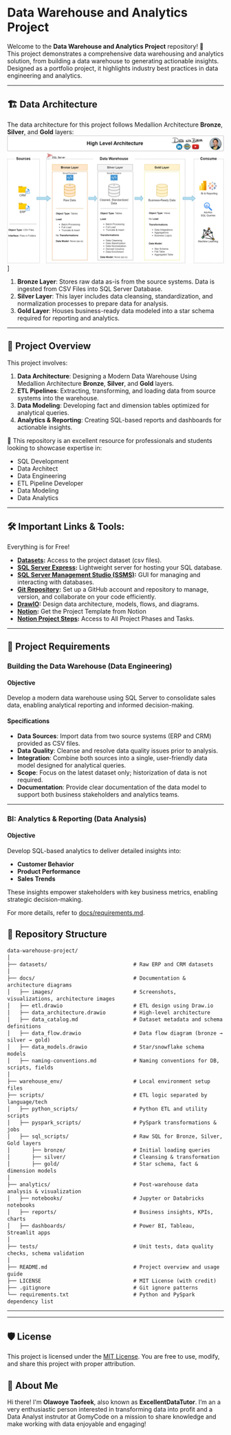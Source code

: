 # Data Warehouse and Analytics Project

Welcome to the **Data Warehouse and Analytics Project** repository! 🚀  
This project demonstrates a comprehensive data warehousing and analytics solution, from building a data warehouse to generating actionable insights. Designed as a portfolio project, it highlights industry best practices in data engineering and analytics.

---
## 🏗️ Data Architecture

The data architecture for this project follows Medallion Architecture **Bronze**, **Silver**, and **Gold** layers:
![Data Architecture](docs/data_architecture.png)]

1. **Bronze Layer**: Stores raw data as-is from the source systems. Data is ingested from CSV Files into SQL Server Database.
2. **Silver Layer**: This layer includes data cleansing, standardization, and normalization processes to prepare data for analysis.
3. **Gold Layer**: Houses business-ready data modeled into a star schema required for reporting and analytics.

---
## 📖 Project Overview

This project involves:

1. **Data Architecture**: Designing a Modern Data Warehouse Using Medallion Architecture **Bronze**, **Silver**, and **Gold** layers.
2. **ETL Pipelines**: Extracting, transforming, and loading data from source systems into the warehouse.
3. **Data Modeling**: Developing fact and dimension tables optimized for analytical queries.
4. **Analytics & Reporting**: Creating SQL-based reports and dashboards for actionable insights.

🎯 This repository is an excellent resource for professionals and students looking to showcase expertise in:
- SQL Development
- Data Architect
- Data Engineering  
- ETL Pipeline Developer  
- Data Modeling  
- Data Analytics  

---

## 🛠️ Important Links & Tools:

Everything is for Free!
- **[Datasets](datasets/):** Access to the project dataset (csv files).
- **[SQL Server Express](https://www.microsoft.com/en-us/sql-server/sql-server-downloads):** Lightweight server for hosting your SQL database.
- **[SQL Server Management Studio (SSMS)](https://learn.microsoft.com/en-us/sql/ssms/download-sql-server-management-studio-ssms?view=sql-server-ver16):** GUI for managing and interacting with databases.
- **[Git Repository](https://github.com/):** Set up a GitHub account and repository to manage, version, and collaborate on your code efficiently.
- **[DrawIO](https://www.drawio.com/):** Design data architecture, models, flows, and diagrams.
- **[Notion](https://www.notion.com/templates/sql-data-warehouse-project):** Get the Project Template from Notion
- **[Notion Project Steps](https://thankful-pangolin-2ca.notion.site/SQL-Data-Warehouse-Project-16ed041640ef80489667cfe2f380b269?pvs=4):** Access to All Project Phases and Tasks.

---

## 🚀 Project Requirements

### Building the Data Warehouse (Data Engineering)

#### Objective
Develop a modern data warehouse using SQL Server to consolidate sales data, enabling analytical reporting and informed decision-making.

#### Specifications
- **Data Sources**: Import data from two source systems (ERP and CRM) provided as CSV files.
- **Data Quality**: Cleanse and resolve data quality issues prior to analysis.
- **Integration**: Combine both sources into a single, user-friendly data model designed for analytical queries.
- **Scope**: Focus on the latest dataset only; historization of data is not required.
- **Documentation**: Provide clear documentation of the data model to support both business stakeholders and analytics teams.

---

### BI: Analytics & Reporting (Data Analysis)

#### Objective
Develop SQL-based analytics to deliver detailed insights into:
- **Customer Behavior**
- **Product Performance**
- **Sales Trends**

These insights empower stakeholders with key business metrics, enabling strategic decision-making.  

For more details, refer to [docs/requirements.md](docs/requirements.md).

## 📂 Repository Structure
```
data-warehouse-project/
│
├── datasets/                            # Raw ERP and CRM datasets
│
├── docs/                                # Documentation & architecture diagrams
│   ├── images/                          # Screenshots, visualizations, architecture images
│   ├── etl.drawio                       # ETL design using Draw.io
│   ├── data_architecture.drawio         # High-level architecture
│   ├── data_catalog.md                  # Dataset metadata and schema definitions
│   ├── data_flow.drawio                 # Data flow diagram (bronze → silver → gold)
│   ├── data_models.drawio               # Star/snowflake schema models
│   ├── naming-conventions.md            # Naming conventions for DB, scripts, fields
│
├── warehouse_env/                       # Local environment setup files 
├── scripts/                             # ETL logic separated by language/tech
│   ├── python_scripts/                  # Python ETL and utility scripts
│   ├── pyspark_scripts/                 # PySpark transformations & jobs
│   ├── sql_scripts/                     # Raw SQL for Bronze, Silver, Gold layers
│       ├── bronze/                      # Initial loading queries
│       ├── silver/                      # Cleansing & transformation
│       ├── gold/                        # Star schema, fact & dimension models
│
├── analytics/                           # Post-warehouse data analysis & visualization
│   ├── notebooks/                       # Jupyter or Databricks notebooks
│   ├── reports/                         # Business insights, KPIs, charts
│   ├── dashboards/                      # Power BI, Tableau, Streamlit apps
│
├── tests/                               # Unit tests, data quality checks, schema validation
│
├── README.md                            # Project overview and usage guide
├── LICENSE                              # MIT License (with credit)
├── .gitignore                           # Git ignore patterns
└── requirements.txt                     # Python and PySpark dependency list
```
---

---

## 🛡️ License

This project is licensed under the [MIT License](LICENSE). You are free to use, modify, and share this project with proper attribution.

## 🌟 About Me

Hi there! I'm **Olawoye Taofeek**, also known as **ExcellentDataTutor**. I’m an a very enthusiastic person interested in transforming data into profit and a Data Analyst instrutor at GomyCode on a mission to share knowledge and make working with data enjoyable and engaging!




